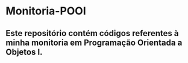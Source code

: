 # Monitoria-POOI

## Este repositório contém códigos referentes à minha monitoria em Programação Orientada a Objetos I.
